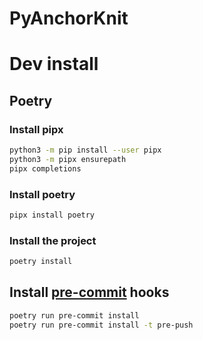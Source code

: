 # PyAnchorKnit

# Dev install
## Poetry
### Install pipx
```bash
python3 -m pip install --user pipx
python3 -m pipx ensurepath
pipx completions
```

### Install poetry
```bash
pipx install poetry
```

### Install the project
```bash
poetry install
```

## Install [pre-commit](https://pre-commit.com) hooks
```bash
poetry run pre-commit install
poetry run pre-commit install -t pre-push
```
